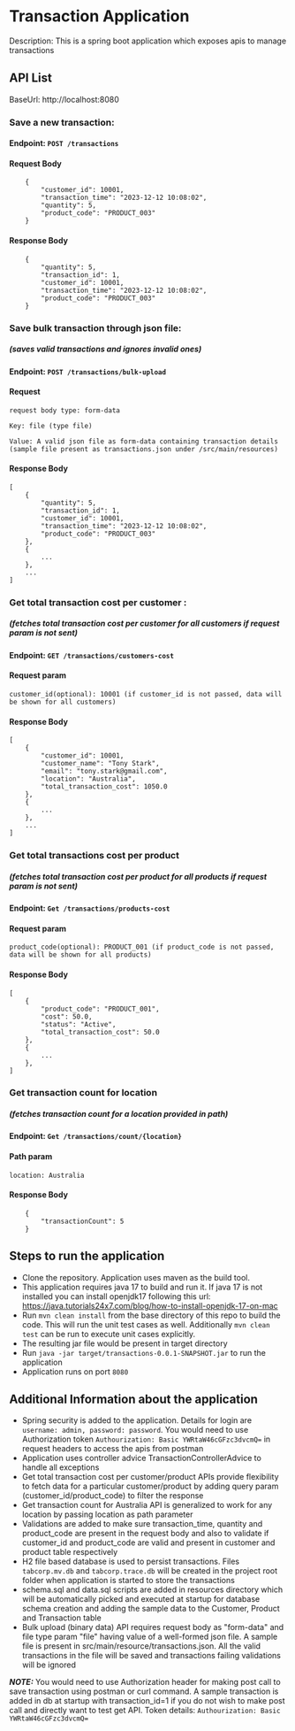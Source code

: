 # Transaction Application
Description: This is a spring boot application which exposes apis to manage transactions

## API List
BaseUrl: http://localhost:8080
### Save a new transaction:
#### Endpoint:  `POST /transactions`
#### Request Body
```
    {
        "customer_id": 10001,
        "transaction_time": "2023-12-12 10:08:02",
        "quantity": 5,
        "product_code": "PRODUCT_003"
    }
```
#### Response Body
```
    {
        "quantity": 5,
        "transaction_id": 1,
        "customer_id": 10001,
        "transaction_time": "2023-12-12 10:08:02",
        "product_code": "PRODUCT_003"
    }
```

### Save bulk transaction through json file:
##### (saves valid transactions and ignores invalid ones)
#### Endpoint:  `POST /transactions/bulk-upload`
#### Request
`request body type: form-data`

`Key: file (type file)`

`Value: A valid json file as form-data containing transaction details (sample file present as transactions.json under /src/main/resources)`
#### Response Body
```
[
    {
        "quantity": 5,
        "transaction_id": 1,
        "customer_id": 10001,
        "transaction_time": "2023-12-12 10:08:02",
        "product_code": "PRODUCT_003"
    },
    {
        ...
    },
    ...
]   
```
### Get total transaction cost per customer :
##### (fetches total transaction cost per customer for all customers if request param is not sent)
#### Endpoint:  `GET /transactions/customers-cost`
#### Request param 
`customer_id(optional): 10001 (if customer_id is not passed, data will be shown for all customers)`
#### Response Body
```
[
    {
        "customer_id": 10001,
        "customer_name": "Tony Stark",
        "email": "tony.stark@gmail.com",
        "location": "Australia",
        "total_transaction_cost": 1050.0
    },
    {
        ...
    },
    ...
]
```

### Get total transactions cost per product
##### (fetches total transaction cost per product for all products if request param is not sent)
#### Endpoint: `Get /transactions/products-cost`
#### Request param
`product_code(optional): PRODUCT_001 (if product_code is not passed, data will be shown for all products)`
#### Response Body
```
[
    {
        "product_code": "PRODUCT_001",
        "cost": 50.0,
        "status": "Active",
        "total_transaction_cost": 50.0
    },
    {
        ...
    },
]
```

### Get transaction count for location
##### (fetches transaction count for a location provided in path)
#### Endpoint: `Get /transactions/count/{location}`
#### Path param
`location: Australia`
#### Response Body
```
    {
        "transactionCount": 5
    }

```

## Steps to run the application
* Clone the repository. Application uses maven as the build tool. 
* This application requires java 17 to build and run it. If java 17 is not installed you can install openjdk17 following this url: https://java.tutorials24x7.com/blog/how-to-install-openjdk-17-on-mac
* Run `mvn clean install` from the base directory of this repo to build the code. This will run the unit test cases as well. Additionally `mvn clean test` can be run to execute unit cases explicitly.
* The resulting jar file would be present in target directory
* Run `java -jar target/transactions-0.0.1-SNAPSHOT.jar` to run the application
* Application runs on port `8080`


## Additional Information about the application
* Spring security is added to the application. Details for login are `username: admin, password: password`. You would need to use Authorization token `Authourization: Basic YWRtaW46cGFzc3dvcmQ=` in request headers to access the apis from postman
* Application uses controller advice TransactionControllerAdvice to handle all exceptions
* Get total transaction cost per customer/product APIs provide flexibility to fetch data for a particular customer/product by adding query param (customer_id/product_code) to filter the response
* Get transaction count for Australia API is generalized to work for any location by passing location as path parameter
* Validations are added to make sure transaction_time, quantity and product_code are present in the request body and also to validate if customer_id and product_code are valid and present in customer and product table respectively
* H2 file based database is used to persist transactions. Files `tabcorp.mv.db` and `tabcorp.trace.db` will be created in the project root folder when application is started to store the transactions
* schema.sql and data.sql scripts are added in resources directory which will be automatically picked and executed at startup for database schema creation and adding the sample data to the Customer, Product and Transaction table
* Bulk upload (binary data) API requires request body as "form-data" and file type param "file" having value of a well-formed json file. A sample file is present in src/main/resource/transactions.json. All the valid transactions in the file will be saved and transactions failing validations will be ignored

**_NOTE:_** You would need to use Authorization header for making post call to save transaction using postman or curl command. A sample transaction is added in db at startup with transaction_id=1 if you do not wish to make post call and directly want to test get API. Token details: `Authourization: Basic YWRtaW46cGFzc3dvcmQ=`
